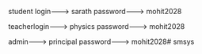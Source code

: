 student login---> sarath
password---> mohit2028

teacherlogin---> physics
password---> mohit2028

admin---> principal
password---> mohit2028# smsys
